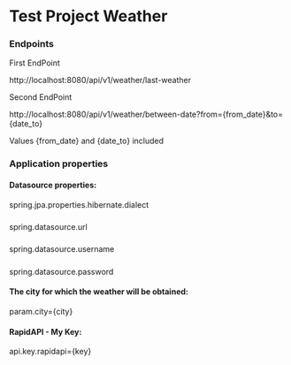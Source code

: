 # Test Project Weather

### Endpoints

First EndPoint

http://localhost:8080/api/v1/weather/last-weather

Second EndPoint

http://localhost:8080/api/v1/weather/between-date?from={from_date}&to={date_to}

Values {from_date} and {date_to} included

### Application properties

#### Datasource properties:

spring.jpa.properties.hibernate.dialect
#####
spring.datasource.url
#####
spring.datasource.username
#####
spring.datasource.password

#### The city for which the weather will be obtained:

param.city={city}

#### RapidAPI - My Key:

api.key.rapidapi={key}
